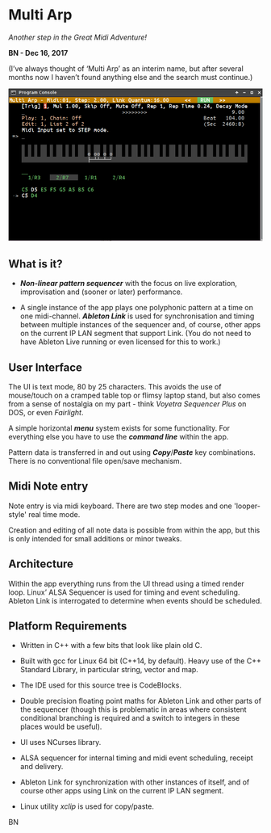 # Multi Arp
*Another step in the Great Midi Adventure!*

**BN - Dec 16, 2017**

(I’ve always thought of ‘Multi Arp’ as an interim name, but after several months now I haven’t found anything else and the search must continue.)

![](Doc/Screenshot_2017-12-15_22-57-24.png)

## What is it?

* ***Non-linear pattern sequencer*** with the focus on live exploration, improvisation and (sooner or later) performance.

* A single instance of the app plays one polyphonic pattern at a time on one midi-channel. ***Ableton Link*** is used for synchronisation and timing between multiple instances of the sequencer and, of course, other apps on the current IP LAN segment that support Link. (You do not need to have Ableton Live running or even licensed for this to work.)

## User Interface

The UI is text mode, 80 by 25 characters. This avoids the use of mouse/touch on a cramped table top or flimsy laptop stand, but also comes from a sense of nostalgia on my part - think *Voyetra Sequencer Plus* on DOS, or even *Fairlight*.

A simple horizontal ***menu*** system exists for some functionality. For everything else you have to use the ***command line*** within the app.

Pattern data is transferred in and out using ***Copy***/***Paste*** key combinations. There is no conventional file open/save mechanism.

## Midi Note entry

Note entry is via midi keyboard. There are two step modes and one 'looper-style' real time mode.

Creation and editing of all note data is possible from within the app, but this is only intended for small additions or minor tweaks.

## Architecture

Within the app everything runs from the UI thread using a timed render loop. Linux’ ALSA Sequencer is used for timing and event scheduling. Ableton Link is interrogated to determine when events should be scheduled.

## Platform Requirements

* Written in C++ with a few bits that look like plain old C.

* Built with gcc for Linux 64 bit (C++14, by default).
Heavy use of the C++ Standard Library, in particular string, vector and map.

* The IDE used for this source tree is CodeBlocks.

* Double precision floating point maths for Ableton Link and other parts of the sequencer (though this is problematic in areas where consistent conditional branching is required and a switch to integers in these places would be useful).

* UI uses NCurses library.

* ALSA sequencer for internal timing and midi event scheduling, receipt and delivery.

* Ableton Link for synchronization with other instances of itself, and of course other apps using Link on the current IP LAN segment.

* Linux utility *xclip* is used for copy/paste.


BN
